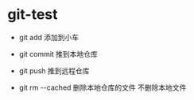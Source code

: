 # git-test
- git add 添加到小车
- git commit 推到本地仓库
- git push 推到远程仓库

- git rm --cached 删除本地仓库的文件 不删除本地文件
